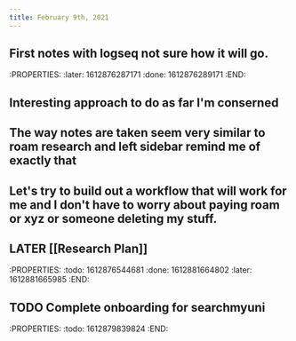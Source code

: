 ```yaml
---
title: February 9th, 2021
---
```


## First notes with logseq not sure how it will go.
:PROPERTIES:
:later: 1612876287171
:done: 1612876289171
:END:
## Interesting approach to do as far I'm conserned
## The way notes are taken seem very similar to roam research and left sidebar remind me of exactly that
## Let's try to build out a workflow that will work for me and I don't have to worry about paying roam or xyz or someone deleting my stuff.
## LATER [[Research Plan]]
:PROPERTIES:
:todo: 1612876544681
:done: 1612881664802
:later: 1612881665985
:END:
## TODO Complete onboarding for searchmyuni
:PROPERTIES:
:todo: 1612879839824
:END:
##
